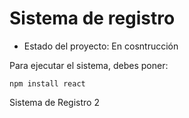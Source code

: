 <h1> Sistema de registro</h1>

- Estado del proyecto: En cosntrucción

Para ejecutar el sistema, debes poner:

```npm install react```

Sistema de Registro 2
